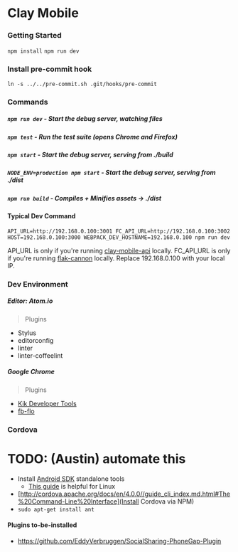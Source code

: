 # Clay Mobile

### Getting Started
`npm install`
`npm run dev`

### Install pre-commit hook
`ln -s ../../pre-commit.sh .git/hooks/pre-commit`

### Commands
##### `npm run dev` - Start the debug server, watching files
##### `npm test` - Run the test suite (opens Chrome and Firefox)

##### `npm start` - Start the debug server, serving from ./build

##### `NODE_ENV=production npm start` - Start the debug server, serving from ./dist

##### `npm run build` - Compiles + Minifies assets -> ./dist

#### Typical Dev Command
`API_URL=http://192.168.0.100:3001 FC_API_URL=http://192.168.0.100:3002 HOST=192.168.0.100:3000 WEBPACK_DEV_HOSTNAME=192.168.0.100 npm run dev`

API_URL is only if you're running [clay-mobile-api](https://github.com/claydotio/clay-mobile-api) locally. FC_API_URL is only if you're running [flak-cannon](https://github.com/claydotio/flak-cannon) locally. Replace 192.168.0.100 with your local IP.

### Dev Environment
##### Editor: Atom.io
> Plugins
  - Stylus
  - editorconfig
  - linter
  - linter-coffeelint

##### Google Chrome
> Plugins
  - [Kik Developer Tools](https://chrome.google.com/webstore/detail/kik-developer-tools/occbnccdhakfaomkhhdkmmknjbghmllm)
  - [fb-flo](https://chrome.google.com/webstore/detail/fb-flo/ahkfhobdidabddlalamkkiafpipdfchp?hl=en)


### Cordova
  # TODO: (Austin) automate this
  - Install [Android SDK](https://developer.android.com/sdk/installing/index.html) standalone tools
    - [This guide](https://help.ubuntu.com/community/AndroidSDK) is helpful for Linux
  - [http://cordova.apache.org/docs/en/4.0.0//guide_cli_index.md.html#The%20Command-Line%20Interface](Install Cordova via NPM)
  - `sudo apt-get install ant`

#### Plugins to-be-installed
  - https://github.com/EddyVerbruggen/SocialSharing-PhoneGap-Plugin
